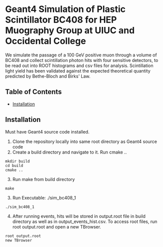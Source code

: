 # Geant4 Simulation of Plastic Scintillator BC408 for HEP Muography Group at UIUC and Occidental College

We simulate the passage of a 100 GeV positive muon through a volume of BC408 and collect scintillation photon hits with four sensitive detectors, to be read out into ROOT histograms and csv files for analysis. Scintillation light yield has been validated against the expected theoretical quantity predicted by Bethe-Bloch and Birks' Law.

## Table of Contents
- [Installation](#installation)

## Installation

Must have Geant4 source code installed. 
1. Clone the repository locally into same root directory as Geant4 source code
2. Create a build directory and navigate to it. Run cmake ..
```
mkdir build
cd build
cmake ..
```
3. Run make from build directory
```
make
```
3. Run Executable: ./sim_bc408_1
```
./sim_bc408_1
```
4. After running events, hits will be stored in output.root file in build directory as well as in output_events_hist.csv. To access root files, run root output.root and open a new TBrowser.
```
root output.root
new TBrowser
```